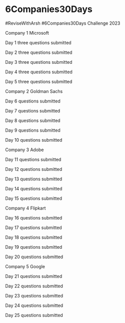 # 6Companies30Days

#ReviseWithArsh #6Companies30Days Challenge 2023

Company 1 Microsoft 

Day 1 three questions submitted

Day 2 three questions submitted

Day 3 three questions submitted

Day 4 three questions submitted

Day 5 three questions submitted


Company 2  Goldman Sachs

Day 6 questions submitted

Day 7 questions submitted

Day 8 questions submitted

Day 9 questions submitted

Day 10 questions submitted

Company 3 Adobe

Day 11 questions submitted

Day 12 questions submitted

Day 13 questions submitted

Day 14 questions submitted

Day 15 questions submitted

Company 4 Flipkart

Day 16 questions submitted

Day 17 questions submitted

Day 18 questions submitted

Day 19 questions submitted

Day 20 questions submitted

Company 5 Google

Day 21 questions submitted

Day 22 questions submitted

Day 23 questions submitted

Day 24 questions submitted

Day 25 questions submitted

